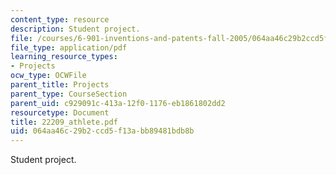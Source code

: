 ```yaml
---
content_type: resource
description: Student project.
file: /courses/6-901-inventions-and-patents-fall-2005/064aa46c29b2ccd5f13abb89481bdb8b_22209_athlete.pdf
file_type: application/pdf
learning_resource_types:
- Projects
ocw_type: OCWFile
parent_title: Projects
parent_type: CourseSection
parent_uid: c929091c-413a-12f0-1176-eb1861802dd2
resourcetype: Document
title: 22209_athlete.pdf
uid: 064aa46c-29b2-ccd5-f13a-bb89481bdb8b
---
```

Student project.

